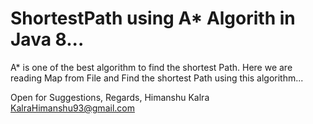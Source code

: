 # ShortestPath using A* Algorith in Java 8...

A* is one of the best algorithm to find the shortest Path.
Here we are reading Map from File and Find the shortest Path using this algorithm...

Open for Suggestions, 
Regards,
Himanshu Kalra
KalraHimanshu93@gmail.com
